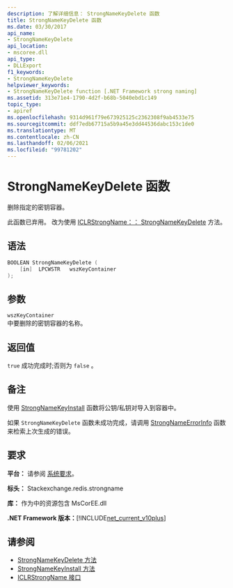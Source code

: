 ```yaml
---
description: 了解详细信息： StrongNameKeyDelete 函数
title: StrongNameKeyDelete 函数
ms.date: 03/30/2017
api_name:
- StrongNameKeyDelete
api_location:
- mscoree.dll
api_type:
- DLLExport
f1_keywords:
- StrongNameKeyDelete
helpviewer_keywords:
- StrongNameKeyDelete function [.NET Framework strong naming]
ms.assetid: 313e71e4-1790-4d2f-b68b-5040ebd1c149
topic_type:
- apiref
ms.openlocfilehash: 9314d961f79e673925125c2362308f9ab4533e75
ms.sourcegitcommit: ddf7edb67715a5b9a45e3dd44536dabc153c1de0
ms.translationtype: MT
ms.contentlocale: zh-CN
ms.lasthandoff: 02/06/2021
ms.locfileid: "99781202"
---
```

# <a name="strongnamekeydelete-function"></a>StrongNameKeyDelete 函数

删除指定的密钥容器。

此函数已弃用。 改为使用 [ICLRStrongName：： StrongNameKeyDelete](../hosting/iclrstrongname-strongnamekeydelete-method.md) 方法。

## <a name="syntax"></a>语法

```cpp
BOOLEAN StrongNameKeyDelete (
    [in]  LPCWSTR   wszKeyContainer
);
```

## <a name="parameters"></a>参数

`wszKeyContainer`\
中要删除的密钥容器的名称。

## <a name="return-value"></a>返回值

`true` 成功完成时;否则为 `false` 。

## <a name="remarks"></a>备注

使用 [StrongNameKeyInstall](strongnamekeyinstall-function.md) 函数将公钥/私钥对导入到容器中。

如果 `StrongNameKeyDelete` 函数未成功完成，请调用 [StrongNameErrorInfo](strongnameerrorinfo-function.md) 函数来检索上次生成的错误。

## <a name="requirements"></a>要求

**平台：** 请参阅 [系统要求](../../get-started/system-requirements.md)。

**标头：** Stackexchange.redis.strongname

**库：** 作为中的资源包含 MsCorEE.dll

**.NET Framework 版本：**[!INCLUDE[net_current_v10plus](../../../../includes/net-current-v10plus-md.md)]

## <a name="see-also"></a>请参阅

- [StrongNameKeyDelete 方法](../hosting/iclrstrongname-strongnamekeydelete-method.md)
- [StrongNameKeyInstall 方法](../hosting/iclrstrongname-strongnamekeyinstall-method.md)
- [ICLRStrongName 接口](../hosting/iclrstrongname-interface.md)
